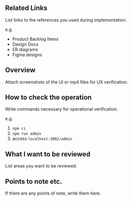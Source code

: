 ## Related Links

List links to the references you used during implementation.

e.g.
- Product Backlog Items
- Design Docs
- ER diagrams
- Figma designs

## Overview

Attach screenshots of the UI or mp4 files for UX verification.

## How to check the operation

Write commands necessary for operational verification.

e.g.
1. `npm ci`
2. `npm run admin`
3. access `localhost:3002/admin`

## What I want to be reviewed

List areas you want to be reviewed.

## Points to note etc.

If there are any points of note, write them here.
